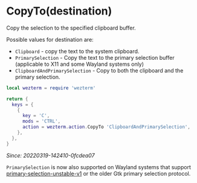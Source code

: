 # CopyTo(destination)

Copy the selection to the specified clipboard buffer.

Possible values for destination are:

* `Clipboard` - copy the text to the system clipboard.
* `PrimarySelection` - Copy the text to the primary selection buffer (applicable to X11 and some Wayland systems only)
* `ClipboardAndPrimarySelection` - Copy to both the clipboard and the primary selection.

```lua
local wezterm = require 'wezterm'

return {
  keys = {
    {
      key = 'C',
      mods = 'CTRL',
      action = wezterm.action.CopyTo 'ClipboardAndPrimarySelection',
    },
  },
}
```

*Since: 20220319-142410-0fcdea07*

`PrimarySelection` is now also supported on Wayland systems that support [primary-selection-unstable-v1](https://wayland.app/protocols/primary-selection-unstable-v1) or the older Gtk primary selection protocol.
